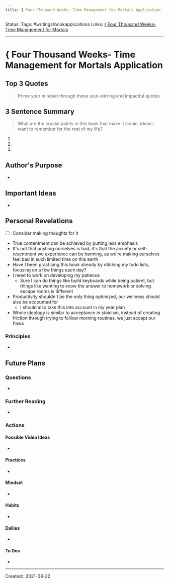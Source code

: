 ```yaml
---
title: { Four Thousand Weeks- Time Management for Mortals Application
---
```


Status:
Tags: #writings/bookapplications
Links: [{ Four Thousand Weeks- Time Management for Mortals](out/-four-thousand-weeks-time-management-for-mortals.md)
___
# { Four Thousand Weeks- Time Management for Mortals Application
## Top 3 Quotes
> Prime your mindset through these soul-stirring and impactful quotes


## 3 Sentence Summary
 > What are the crucial points in this book that make it iconic, ideas I want to remember for the rest of my life?
1. 
2. 
3. 
## Author's Purpose
- 
## Important Ideas
- 
## Personal Revelations
- [ ] Consider making thoughts for it
- True contentment can be achieved by putting less emphasis
- It's not that pushing ourselves is bad, it's that the anxiety or self-resentment we experience can be harming, as we're making ourselves feel bad in such limited time on this earth
- Have I been practicing this book already by ditching my todo lists, focusing on a few things each day?
- I need to work on developing my patience
	- Sure I can do things like build keyboards while being patient, but things like wanting to know the answer to homework or solving escape rooms is different
- Productivity shouldn't be the only thing optimized, our wellness should also be accounted for
	- I should also take this into account in my year plan
- Whole ideology is similar to acceptance in stoicism, instead of creating friction through trying to folllow morning routines, we just accept our flaws
### Principles
- 
## Future Plans
### Questions
- 
### Further Reading
- 
### Actions
#### Possible Video Ideas
- 
#### Practices
- 
#### Mindset
- 
#### Habits
- 
#### Dailies
- 
#### To Dos
- 
___
Created:: 2021-08-22 
